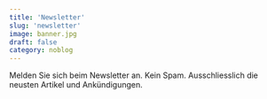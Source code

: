 ```yaml
---
title: 'Newsletter'
slug: 'newsletter'
image: banner.jpg
draft: false
category: noblog
---
```


Melden Sie sich beim Newsletter an. Kein Spam. Ausschliesslich die neusten Artikel und Ankündigungen.
